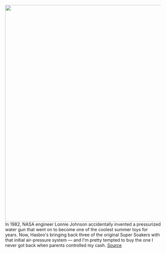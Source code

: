 <img src='https://cdn.vox-cdn.com/thumbor/T_UtjsPyELDvGqRHKV3AoA_etgc=/0x0:2685x1790/1200x800/filters:focal(1129x681:1557x1109)/cdn.vox-cdn.com/uploads/chorus_image/image/66338083/NERF_Super_Soaker_XP100___Lifestyle.0.jpg' width='700px' /><br/>
In 1982, NASA engineer Lonnie Johnson accidentally invented a pressurized water gun that went on to become one of the coolest summer toys for years. Now, Hasbro's bringing back three of the original Super Soakers with that initial air-pressure system — and I'm pretty tempted to buy the one I never got back when parents controlled my cash.
<a href='https://www.theverge.com/2020/2/19/21144075/super-soaker-100-20-30-hasbro-nerf-announcement'> Source <a/>